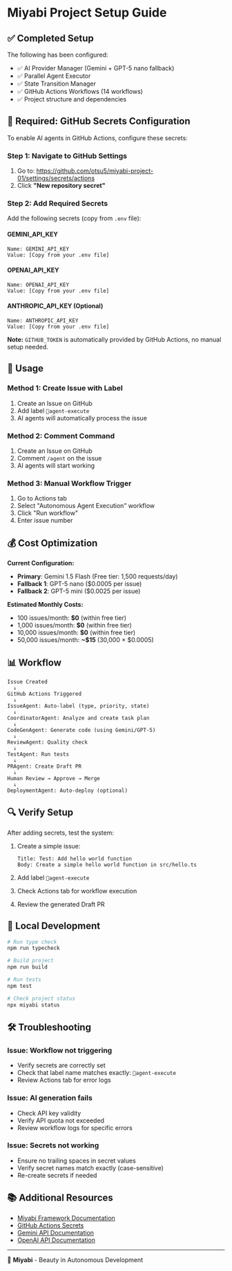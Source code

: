 # Miyabi Project Setup Guide

## ✅ Completed Setup

The following has been configured:

- ✅ AI Provider Manager (Gemini + GPT-5 nano fallback)
- ✅ Parallel Agent Executor
- ✅ State Transition Manager
- ✅ GitHub Actions Workflows (14 workflows)
- ✅ Project structure and dependencies

## 🔑 Required: GitHub Secrets Configuration

To enable AI agents in GitHub Actions, configure these secrets:

### Step 1: Navigate to GitHub Settings

1. Go to: https://github.com/otsu5/miyabi-project-01/settings/secrets/actions
2. Click **"New repository secret"**

### Step 2: Add Required Secrets

Add the following secrets (copy from `.env` file):

#### GEMINI_API_KEY
```
Name: GEMINI_API_KEY
Value: [Copy from your .env file]
```

#### OPENAI_API_KEY
```
Name: OPENAI_API_KEY
Value: [Copy from your .env file]
```

#### ANTHROPIC_API_KEY (Optional)
```
Name: ANTHROPIC_API_KEY
Value: [Copy from your .env file]
```

**Note:** `GITHUB_TOKEN` is automatically provided by GitHub Actions, no manual setup needed.

## 🚀 Usage

### Method 1: Create Issue with Label

1. Create an Issue on GitHub
2. Add label `🤖agent-execute`
3. AI agents will automatically process the issue

### Method 2: Comment Command

1. Create an Issue on GitHub
2. Comment `/agent` on the issue
3. AI agents will start working

### Method 3: Manual Workflow Trigger

1. Go to Actions tab
2. Select "Autonomous Agent Execution" workflow
3. Click "Run workflow"
4. Enter issue number

## 💰 Cost Optimization

**Current Configuration:**
- **Primary**: Gemini 1.5 Flash (Free tier: 1,500 requests/day)
- **Fallback 1**: GPT-5 nano ($0.0005 per issue)
- **Fallback 2**: GPT-5 mini ($0.0025 per issue)

**Estimated Monthly Costs:**
- 100 issues/month: **$0** (within free tier)
- 1,000 issues/month: **$0** (within free tier)
- 10,000 issues/month: **$0** (within free tier)
- 50,000 issues/month: **~$15** (30,000 × $0.0005)

## 📊 Workflow

```
Issue Created
  ↓
GitHub Actions Triggered
  ↓
IssueAgent: Auto-label (type, priority, state)
  ↓
CoordinatorAgent: Analyze and create task plan
  ↓
CodeGenAgent: Generate code (using Gemini/GPT-5)
  ↓
ReviewAgent: Quality check
  ↓
TestAgent: Run tests
  ↓
PRAgent: Create Draft PR
  ↓
Human Review → Approve → Merge
  ↓
DeploymentAgent: Auto-deploy (optional)
```

## 🔍 Verify Setup

After adding secrets, test the system:

1. Create a simple issue:
   ```
   Title: Test: Add hello world function
   Body: Create a simple hello world function in src/hello.ts
   ```

2. Add label `🤖agent-execute`

3. Check Actions tab for workflow execution

4. Review the generated Draft PR

## 📝 Local Development

```bash
# Run type check
npm run typecheck

# Build project
npm run build

# Run tests
npm test

# Check project status
npx miyabi status
```

## 🛠️ Troubleshooting

### Issue: Workflow not triggering
- Verify secrets are correctly set
- Check that label name matches exactly: `🤖agent-execute`
- Review Actions tab for error logs

### Issue: AI generation fails
- Check API key validity
- Verify API quota not exceeded
- Review workflow logs for specific errors

### Issue: Secrets not working
- Ensure no trailing spaces in secret values
- Verify secret names match exactly (case-sensitive)
- Re-create secrets if needed

## 📚 Additional Resources

- [Miyabi Framework Documentation](https://github.com/ShunsukeHayashi/Autonomous-Operations)
- [GitHub Actions Secrets](https://docs.github.com/en/actions/security-guides/encrypted-secrets)
- [Gemini API Documentation](https://ai.google.dev/docs)
- [OpenAI API Documentation](https://platform.openai.com/docs)

---

🌸 **Miyabi** - Beauty in Autonomous Development
